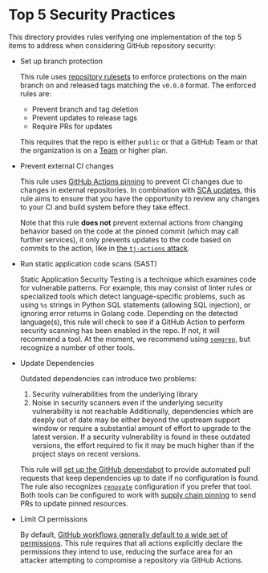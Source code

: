 # Top 5 Security Practices

This directory provides rules verifying one implementation of the top 5 items to address when considering GitHub repository security:

- Set up branch protection

  This rule uses [repository rulesets](https://docs.github.com/en/repositories/configuring-branches-and-merges-in-your-repository/managing-rulesets/about-rulesets) to enforce protections on the main branch on and released tags matching the `v0.0.0` format. The enforced rules are:
  * Prevent branch and tag deletion
  * Prevent updates to release tags
  * Require PRs for updates

  This requires that the repo is either `public` or that a GitHub Team or that the organization is on a [Team](https://docs.github.com/en/get-started/learning-about-github/githubs-plans) or higher plan.

  <!-- TODO: Add the ability to enforce certain checks passing, based on past history -->

- <a name="pinning">Prevent external CI changes

  This rule uses [GitHub Actions pinning](https://docs.github.com/en/actions/security-guides/security-hardening-for-github-actions#using-third-party-actions) to prevent CI changes due to changes in external repositories. In combination with [SCA updates](#sca), this rule aims to ensure that you have the opportunity to review any changes to your CI and build system before they take effect.

  Note that this rule **does not** prevent external actions from changing behavior based on the code at the pinned commit (which may call further services), it only prevents updates to the code based on commits to the action, like in [the `tj-actions` attack](https://www.stepsecurity.io/blog/harden-runner-detection-tj-actions-changed-files-action-is-compromised).

- Run static application code scans (SAST)

  Static Application Security Testing is a technique which examines code for vulnerable patterns.  For example, this may consist of linter rules or specialized tools which detect language-specific problems, such as using `%s` strings in Python SQL statements (allowing SQL injection), or ignoring error returns in Golang code.  Depending on the detected language(s), this rule will check to see if a GitHub Action to perform security scanning has been enabled in the repo.  If not, it will recommend a tool.  At the moment, we recommend using [`semgrep`](https://semgrep.dev/), but recognize a number of other tools.

  <!-- TODO: examples from different languages -->

- <a name="sca">Update Dependencies

  Outdated dependencies can introduce two problems:
  1. Security vulnerabilities from the underlying library
  1. Noise in security scanners even if the underlying security vulnerability is not reachable
  Additionally, dependencies which are deeply out of date may be either beyond the upstream support window or require a substantial amount of effort to upgrade to the latest version.  If a security vulnerability is found in these outdated versions, the effort required to fix it may be much higher than if the project stays on recent versions.

  This rule will [set up the GitHub dependabot](https://docs.github.com/en/code-security/dependabot/dependabot-version-updates/configuring-dependabot-version-updates) to provide automated pull requests that keep dependencies up to date if no configuration is found.  The rule also recognizes [`renovate`](https://docs.renovatebot.com/) configuration if you prefer that tool.  Both tools can be configured to work with [supply chain pinning](#pinning) to send PRs to update pinned resources.

- Limit CI permissions

  By default, [GitHub workflows generally default to a wide set of permissions](https://docs.github.com/en/actions/security-for-github-actions/security-guides/automatic-token-authentication#permissions-for-the-github_token).  This rule requires that all actions explicitly declare the permissions they intend to use, reducing the surface area for an attacker attempting to compromise a repository via GitHub Actions.
  